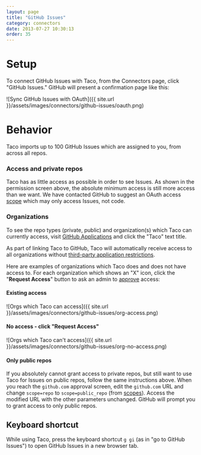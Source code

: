 ```yaml
---
layout: page
title: "GitHub Issues"
category: connectors
date: 2013-07-27 10:30:13
order: 35
---
```


# Setup

To connect GitHub Issues with Taco, from the Connectors page, click
"GitHub Issues." GitHub will present a confirmation page like this:

![Sync GitHub Issues with OAuth]({{ site.url }}/assets/images/connectors/github-issues/oauth.png)


# Behavior

Taco imports up to 100 GitHub Issues which are assigned to you, from
across all repos.

### Access and private repos

Taco has as little access as possible in order to see Issues. As shown in
the permission screen above, the absolute minimum access is still more access
than we want. We have contacted GitHub to suggest an OAuth access
[scope](http://developer.github.com/v3/oauth/#scopes) which may only access
Issues, not code.

### Organizations

To see the repo types (private, public) and organization(s) which Taco can
currently access, visit [GitHub Applications](https://github.com/settings/applications)
and click the "Taco" text title.

As part of linking Taco to GitHub, Taco will automatically receive access to
all organizations without [third-party application restrictions](https://help.github.com/articles/connecting-with-third-party-applications/#third-party-applications-and-organizations).

Here are examples of organizations which Taco does and does not have access
to. For each organization which shows an "X" icon, click the
"**Request Access**" button to ask an admin to [approve](https://help.github.com/articles/connecting-with-third-party-applications/#third-party-applications-and-organizations) access:

#### Existing access

![Orgs which Taco can access]({{ site.url }}/assets/images/connectors/github-issues/org-access.png)

#### No access - click "Request Access"

![Orgs which Taco can't access]({{ site.url }}/assets/images/connectors/github-issues/org-no-access.png)


#### Only public repos

If you absolutely cannot grant access to private repos, but still want
to use Taco for Issues on public repos, follow the same instructions
above. When you reach the `github.com` approval screen, edit the
`github.com` URL and change `scope=repo` to `scope=public_repo`
(from [scopes](https://developer.github.com/v3/oauth/#scopes)).
Access the modified URL with the other parameters unchanged. GitHub
will prompt you to grant access to only public repos.

## Keyboard shortcut

While using Taco, press the keyboard shortcut `g gi` (as in "go to
GitHub Issues") to open GitHub Issues in a new browser tab.
